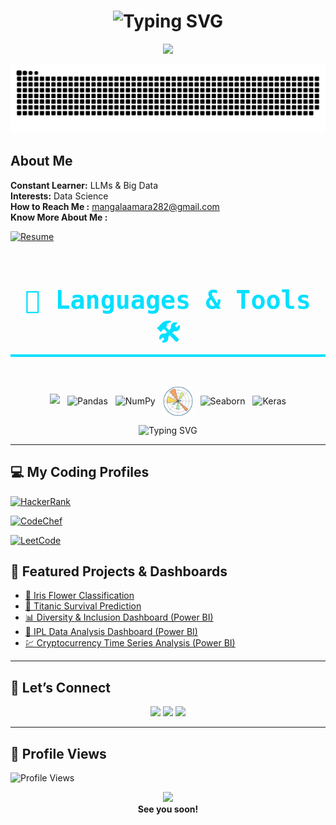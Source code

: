 <!-- 🌟 Ultra-Creative GitHub Profile Theme 🌟 -->

<!-- HEADER -->
<h1 align="center">
  <img src="https://readme-typing-svg.herokuapp.com?size=36&duration=3000&pause=1000&color=00F5D4&center=true&vCenter=true&width=600&lines=Hey%2C+I'm+Amar+👋;Data+Analyst+📊;ML+%26+AI+Enthusiast+🤖;Lifelong+Learner+📚" alt="Typing SVG" />
</h1>

<p align="center">
  <img src="https://capsule-render.vercel.app/api?type=waving&color=0:00E0FF,100:0077FF&height=120&section=header&text=🚀%20Welcome%20to%20My%20Profile!%20🚀&fontSize=30&fontColor=fff" />
</p>

<!-- CONTRIBUTION SNAKE -->
<p align="center">
  <img src="https://raw.githubusercontent.com/Platane/snk/output/github-contribution-grid-snake.svg" alt="snake-animation" />
</p>

## About Me

**Constant Learner:** LLMs & Big Data  
**Interests:** Data Science  
**How to Reach Me :** mangalaamara282@gmail.com                                                                                                                              
**Know More About Me :**

[![Resume](https://img.shields.io/badge/Resume-4B8BBE?style=for-the-badge&logo=adobe&logoColor=white)](https://drive.google.com/file/d/1S8kdz03vg53me6WNN4TnFz12ofyKURH8/view)


<h2 align="center" style="font-family: 'Fira Code', monospace; font-size: 2.5rem; font-weight: bold; color: #00E0FF; position: relative; display: inline-block;">
  🚀 Languages & Tools 🛠
  <span style="position: absolute; bottom: 0; left: 0; width: 100%; height: 4px; background: #00E0FF; animation: blink 1.5s infinite;"></span>
</h2>

<!-- SKILL ICONS -->
<p align="center">
  <img src="https://skillicons.dev/icons?i=python,sklearn,github,vscode,mysql,pytorch,tensorflow" />
  <img
    src="https://cdn.jsdelivr.net/gh/devicons/devicon/icons/pandas/pandas-original.svg"
    alt="Pandas"
    width="48" height="48"
    style="vertical-align:middle; margin-left:8px;"
  />
  <img
    src="https://cdn.jsdelivr.net/gh/devicons/devicon/icons/numpy/numpy-original.svg"
    alt="NumPy"
    width="48" height="48"
    style="vertical-align:middle; margin-left:8px;"
  />
  <img
    src="https://raw.githubusercontent.com/devicons/devicon/master/icons/matplotlib/matplotlib-original.svg"
    alt="Matplotlib"
    width="48" height="48"
    style="vertical-align:middle; margin-left:8px;"
  />
  <img
    src="https://seaborn.pydata.org/_static/logo-mark-lightbg.svg"
    alt="Seaborn"
    width="48" height="48"
    style="vertical-align:middle; margin-left:8px;"
  />
  <img src="https://upload.wikimedia.org/wikipedia/commons/a/ae/Keras_logo.svg" alt="Keras" width="48" height="48" style="vertical-align:middle; margin-left:8px;"/>
</p>



<!-- Typing animation (secondary intro) -->
<p align="center">
  <img src="https://readme-typing-svg.demolab.com?font=Fira+Code&size=22&pause=2000&color=FF6F00&center=true&vCenter=true&width=700&lines=Data+Analyst+%7C+ML+Enthusiast;Exploring+AI+and+Deep+Learning;Turning+Data+into+Actionable+Insights" alt="Typing SVG"/>
</p>

---
## 💻 My Coding Profiles

[![HackerRank](https://img.shields.io/badge/HackerRank-333333?style=for-the-badge&logo=hackerrank&logoColor=green)](https://www.hackerrank.com/profile/mangalaamara282) 

[![CodeChef](https://img.shields.io/badge/CodeChef-333333?style=for-the-badge&logo=codechef&logoColor=orange)](https://www.codechef.com/users/amar4542)

[![LeetCode](https://img.shields.io/badge/LeetCode-FFA116?style=for-the-badge&logo=leetcode&logoColor=black)](https://leetcode.com/u/Amar4542/)



## 📌 Featured Projects & Dashboards  

- [🌼 Iris Flower Classification](https://github.com/amar4542/Iris-Dataset)  
- [🚢 Titanic Survival Prediction](https://github.com/amar4542/Titanic-Survival-Prediction)  
- [📊 Diversity & Inclusion Dashboard (Power BI)](https://github.com/amar4542/Diversity-Inclusion)  
- [🏏 IPL Data Analysis Dashboard (Power BI)](https://github.com/amar4542/IPL-Data-Analysis)  
- [💹 Cryptocurrency Time Series Analysis (Power BI)](https://github.com/amar4542/Time-series-analysis-with-cryptocurrency)  

---

## 🤝 Let’s Connect
<p align="center">
  <a href="mailto:mangalaamara282@gmail.com"><img src="https://skillicons.dev/icons?i=gmail" height="40"/></a>
  <a href="https://www.linkedin.com/in/m-amara-4542m/"><img src="https://skillicons.dev/icons?i=linkedin" height="40"/></a>
  <a href="https://github.com/amar4542"><img src="https://skillicons.dev/icons?i=github" height="40"/></a>
</p>


---

## 👀 Profile Views  
![Profile Views](https://komarev.com/ghpvc/?username=amar4542&label=Profile%20views&color=0e75b6&style=flat)

<!-- FOOTER -->
<p align="center">
  <img src="https://media.giphy.com/media/hvRJCLFzcasrR4ia7z/giphy.gif" width="60px"/>
  <br>
  <b>See you soon!</b>
</p>







